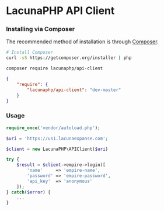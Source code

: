 LacunaPHP API Client
====================




### Installing via Composer

The recommended method of installation is through [Composer](http://getcomposer.org).

```bash
# Install Composer
curl -sS https://getcomposer.org/installer | php
```

```bash
composer require lacunaphp/api-client
```

```json
{
	"require": {
		"lacunaphp/api-client": "dev-master"
	}
}
```



### Usage

```php
require_once('vendor/autoload.php');

$uri = 'https://us1.lacunaexpanse.com';

$client = new LacunaPHP\APIClient($uri)

try {
	$result = $client->empire->login([
		'name'     => 'empire-name',
		'password' => 'empire-password',
		'api_key'  => 'anonymous'
	]);
} catch($error) {
	...
}

```
